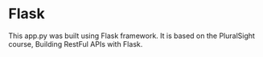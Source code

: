 # Flask

This app.py was built using Flask framework. 
It is based on the PluralSight course, Building RestFul APIs with Flask. 